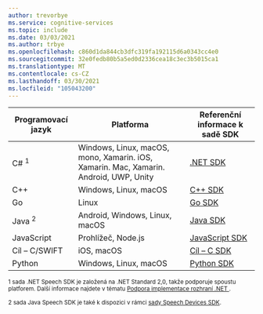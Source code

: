 ```yaml
---
author: trevorbye
ms.service: cognitive-services
ms.topic: include
ms.date: 03/03/2021
ms.author: trbye
ms.openlocfilehash: c860d1da844cb3dfc319fa192115d6a0343cc4e0
ms.sourcegitcommit: 32e0fedb80b5a5ed0d2336cea18c3ec3b5015ca1
ms.translationtype: MT
ms.contentlocale: cs-CZ
ms.lasthandoff: 03/30/2021
ms.locfileid: "105043200"
---
```

| Programovací jazyk | Platforma | Referenční informace k sadě SDK |
|----------------------|----------|---------------|
| C# <sup>1</sup> | Windows, Linux, macOS, mono, Xamarin. iOS, Xamarin. Mac, Xamarin. Android, UWP, Unity | [.NET SDK](/dotnet/api/overview/azure/cognitiveservices/client/speechservice) |
| C++ | Windows, Linux, macOS | [C++ SDK](/cpp/cognitive-services/speech/)      |
| Go  | Linux | [Go SDK](https://github.com/Microsoft/cognitive-services-speech-sdk-go) |
| Java <sup>2</sup> | Android, Windows, Linux, macOS | [Java SDK](/java/api/com.microsoft.cognitiveservices.speech) |
| JavaScript | Prohlížeč, Node.js | [JavaScript SDK](/javascript/api/microsoft-cognitiveservices-speech-sdk/) |
| Cíl – C/SWIFT | iOS, macOS | [Cíl – C SDK](/objectivec/cognitive-services/speech/) |
| Python | Windows, Linux, macOS | [Python SDK](/python/api/azure-cognitiveservices-speech/) |

<sup>1 sada .NET Speech SDK je založená na .NET Standard 2,0, takže podporuje spoustu platforem. Další informace najdete v tématu <a href="https://docs.microsoft.com/dotnet/standard/net-standard#net-implementation-support" target="_blank">Podpora <span class="docon docon-navigate-external x-hidden-focus"></span> implementace rozhraní .NET </a>.</sup>

<sup>2 sada Java Speech SDK je také k dispozici v rámci [sady Speech Devices SDK](../articles/cognitive-services/speech-service/speech-devices-sdk.md).</sup>